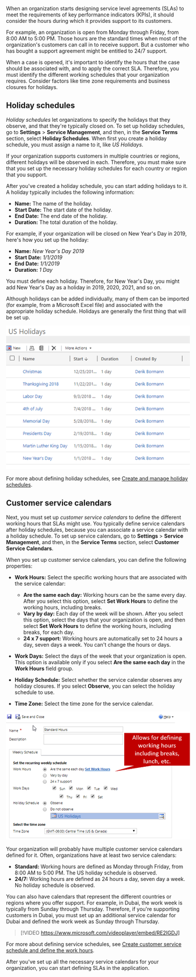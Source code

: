 When an organization starts designing service level agreements (SLAs) to meet the requirements of key performance indicators (KPIs), it should consider the hours during which it provides support to its customers.

For example, an organization is open from Monday through Friday, from 8:00 AM to 5:00 PM. Those hours are the standard times when most of the organization's customers can call in to receive support. But a customer who has bought a support agreement might be entitled to 24/7 support.

When a case is opened, it's important to identify the hours that the case should be associated with, and to apply the correct SLA. Therefore, you must identify the different working schedules that your organization requires. Consider factors like time zone requirements and business closures for holidays.

## Holiday schedules

*Holiday schedules* let organizations to specify the holidays that they observe, and that they're typically closed on. To set up holiday schedules, go to **Settings** \> **Service Management**, and then, in the **Service Terms** section, select **Holiday Schedules**. When first you create a holiday schedule, you must assign a name to it, like *US Holidays*.

If your organization supports customers in multiple countries or regions, different holidays will be observed in each. Therefore, you must make sure that you set up the necessary holiday schedules for each country or region that you support.

After you've created a holiday schedule, you can start adding holidays to it. A holiday typically includes the following information:

- **Name:** The name of the holiday.
- **Start Date:** The start date of the holiday.
- **End Date:** The end date of the holiday.
- **Duration:** The total duration of the holiday.

For example, if your organization will be closed on New Year's Day in 2019, here's how you set up the holiday:

- **Name:** *New Year's Day 2019*
- **Start Date:** *1/1/2019*
- **End Date:** *1/1/2019*
- **Duration:** *1 Day*

You must define each holiday. Therefore, for New Year's Day, you might add New Year's Day as a holiday in 2019, 2020, 2021, and so on.

Although holidays can be added individually, many of them can be imported (for example, from a Microsoft Excel file) and associated with the appropriate holiday schedule. Holidays are generally the first thing that will be set up.

![US holidays](../media/SLA-Unit2-1.png)

For more about defining holiday schedules, see [Create and manage holiday schedules](https://docs.microsoft.com/dynamics365/customer-engagement/customer-service/set-up-holiday-schedule).

## Customer service calendars

Next, you must set up *customer service calendars* to define the different working hours that SLAs might use. You typically define service calendars after holiday schedules, because you can associate a service calendar with a holiday schedule. To set up service calendars, go to **Settings** \> **Service Management**, and then, in the **Service Terms** section, select **Customer Service Calendars**.

When you set up customer service calendars, you can define the following properties:

- **Work Hours:** Select the specific working hours that are associated with the service calendar:

    - **Are the same each day:** Working hours can be the same every day. After you select this option, select **Set Work Hours** to define the working hours, including breaks.
    - **Vary by day:** Each day of the week will be shown. After you select this option, select the days that your organization is open, and then select **Set Work Hours** to define the working hours, including breaks, for each day.
    - **24 x 7 support:** Working hours are automatically set to 24 hours a day, seven days a week. You can't change the hours or days.

- **Work Days:** Select the days of the week that your organization is open. This option is available only if you select **Are the same each day** in the **Work Hours** field group.
- **Holiday Schedule:** Select whether the service calendar observes any holiday closures. If you select **Observe**, you can select the holiday schedule to use.
- **Time Zone:** Select the time zone for the service calendar.

![Set work hours window](../media/SLA-Unit2-2.png)

Your organization will probably have multiple customer service calendars defined for it. Often, organizations have at least two service calendars:

- **Standard:** Working hours are defined as Monday through Friday, from 8:00 AM to 5:00 PM. The US holiday schedule is observed.
- **24/7:** Working hours are defined as 24 hours a day, seven day a week. No holiday schedule is observed.

You can also have calendars that represent the different countries or regions where you offer support. For example, in Dubai, the work week is typically from Sunday through Thursday. Therefore, if you're supporting customers in Dubai, you must set up an additional service calendar for Dubai and defined the work week as Sunday through Thursday.

> [!VIDEO https://www.microsoft.com/videoplayer/embed/RE2IGDJ]

For more about defining service schedules, see [Create customer service schedule and define the work hours](https://docs.microsoft.com/dynamics365/customer-engagement/customer-service/create-customer-service-schedule-define-work-hours).

After you've set up all the necessary service calendars for your organization, you can start defining SLAs in the application.
